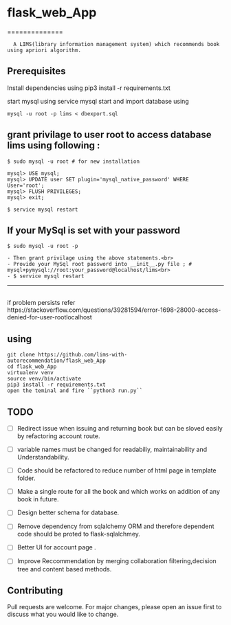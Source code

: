 # flask_web_App
==============
      
      
      A LIMS(library information management system) which recommends book using apriori algorithm.
      
      


      
      
**Prerequisites**
------------------
Install dependencies using pip3 install -r requirements.txt

start mysql using service mysql start and import database using

``mysql -u root -p lims < dbexport.sql``


grant privilage to user root to access database lims using following :
----------------------------------------------------------------------------
```
$ sudo mysql -u root # for new installation

mysql> USE mysql;
mysql> UPDATE user SET plugin='mysql_native_password' WHERE User='root';
mysql> FLUSH PRIVILEGES;
mysql> exit;

$ service mysql restart
```
If your MySql is set with your password
----------------------------------------------------------------------------
```
$ sudo mysql -u root -p

- Then grant privilage using the above statements.<br>
- Provide your MySql root password into __init__.py file ; # mysql+pymysql://root:your_password@localhost/lims<br>
- $ service mysql restart
```
-----------------------------------------------------------------------------
<br>
if problem persists refer
<br>
https://stackoverflow.com/questions/39281594/error-1698-28000-access-denied-for-user-rootlocalhost


**using** 
--------  

    git clone https://github.com/lims-with-autorecommendation/flask_web_App
    cd flask_web_App
    virtualenv venv
    source venv/bin/activate
    pip3 install -r requirements.txt
    open the teminal and fire ``python3 run.py``    
    
    
**TODO**
---------
- [ ] Redirect issue when issuing  and returning book but can be sloved easily by refactoring account route. 
- [ ] variable names must be changed for readabiliy, maintainability and Understandability. 
- [ ] Code should be refactored to reduce number of html page in template folder.
- [ ] Make a single route for all the book and which works on addition of any book in future.
- [ ] Design better schema for database.
- [ ] Remove dependency from sqlalchemy ORM and therefore dependent code should be proted to flask-sqlalchmey.
- [ ] Better UI for account page .
- [ ] Improve Reccommendation by merging collaboration filtering,decision tree and content based methods.


**Contributing**
----------------
Pull requests are welcome. For major changes, please open an issue first to discuss what you would like to change.


